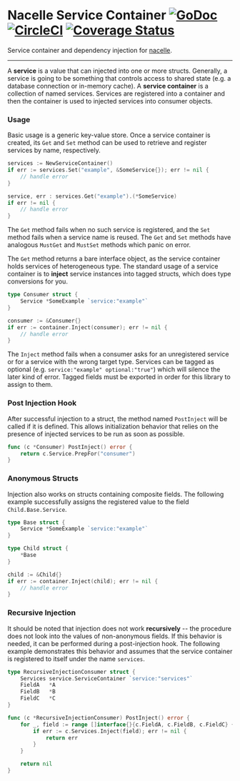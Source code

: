 # Nacelle Service Container [![GoDoc](https://godoc.org/github.com/go-nacelle/service?status.svg)](https://godoc.org/github.com/go-nacelle/service) [![CircleCI](https://circleci.com/gh/go-nacelle/service.svg?style=svg)](https://circleci.com/gh/go-nacelle/service) [![Coverage Status](https://coveralls.io/repos/github/go-nacelle/service/badge.svg?branch=master)](https://coveralls.io/github/go-nacelle/service?branch=master)

Service container and dependency injection for [nacelle](https://github.com/go-nacelle/nacelle).

---

A **service** is a value that can injected into one or more structs. Generally, a service is going to be something that controls access to shared state (e.g. a database connection or in-memory cache). A **service container** is a collection of named services. Services are registered into a container and then the container is used to injected services into consumer objects.

### Usage

Basic usage is a generic key-value store. Once a service container is created, its `Get` and `Set` method can be used to retrieve and register services by name, respectively.

```go
services := NewServiceContainer()
if err := services.Set("example", &SomeService{}); err != nil {
    // handle error
}

service, err : services.Get("example").(*SomeService)
if err != nil {
    // handle error
}
```

The `Get` method fails when no such service is registered, and the `Set` method fails when a service name is reused. The `Get` and `Set` methods have analogous `MustGet` and `MustSet` methods which panic on error.

The `Get` method returns a bare interface object, as the service container holds services of heterogeneous type. The standard usage of a service container is to **inject** service instances into tagged structs, which does type conversions for you.

```go
type Consumer struct {
    Service *SomeExample `service:"example"`
}

consumer := &Consumer{}
if err := container.Inject(consumer); err != nil {
    // handle error
}
```

The `Inject` method fails when a consumer asks for an unregistered service or for a service with the wrong target type. Services can be tagged as optional (e.g. `service:"example" optional:"true"`) which will silence the later kind of error. Tagged fields must be exported in order for this library to assign to them.

### Post Injection Hook

After successful injection to a struct, the method named `PostInject` will be called if it is defined. This allows initialization behavior that relies on the presence of injected services to be run as soon as possible.

```go
func (c *Consumer) PostInject() error {
    return c.Service.PrepFor("consumer")
}
```

### Anonymous Structs

Injection also works on structs containing composite fields. The following example successfully assigns the registered value to the field `Child.Base.Service`.

```go
type Base struct {
    Service *SomeExample `service:"example"`
}

type Child struct {
    *Base
}

child := &Child{}
if err := container.Inject(child); err != nil {
    // handle error
}
```

### Recursive Injection

It should be noted that injection does not work **recursively** -- the procedure does not look into the values of non-anonymous fields. If this behavior is needed, it can be performed during a post-injection hook. The following example demonstrates this behavior and assumes that the service container is registered to itself under the name `services`.

```go
type RecursiveInjectionConsumer struct {
    Services service.ServiceContainer `service:"services"`
    FieldA   *A
    FieldB   *B
    FieldC   *C
}

func (c *RecursiveInjectionConsumer) PostInject() error {
    for _, field := range []interface{}{c.FieldA, c.FieldB, c.FieldC} {
        if err := c.Services.Inject(field); err != nil {
            return err
        }
    }

    return nil
}
```
